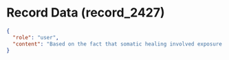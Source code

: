 # Record Data (record_2427)

```json
{
  "role": "user",
  "content": "Based on the fact that somatic healing involved exposure does it mean i have to also do similar for my job search? "
}
```
